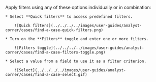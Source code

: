Apply filters using any of these options individually or in combination:

    * Select **Quick filters** to access predefined filters.

        ![Quick filters](../../../../images/user-guides/analyst-corner/cases/find-a-case-quick-filters.png)

    * Turn on the **Filters** toggle and enter one or more filters.

        ![Filters toggle](../../../../images/user-guides/analyst-corner/cases/find-a-case-filters-toggle.png)

    * Select a value from a field to use it as a filter criterion.

        ![Select](../../../../images/user-guides/analyst-corner/cases/find-a-case-select.gif)